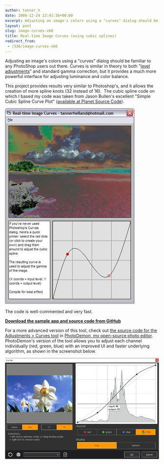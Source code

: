 ```yaml
---
author: tanner_h
date: 2008-12-24 22:41:38+00:00
excerpt: Adjusting an image's colors using a "curves" dialog should be familiar to any PhotoShop users out there.  Curves is similar in theory to both "Image Levels" and normal gamma correction, but it provides a much more powerful interface for adjusting an image's luminance and color balance.
layout: post
slug: image-curves-vb6
title: Real-time Image Curves (using cubic splines)
redirect_from:
 - /336/image-curves-vb6
---
```


Adjusting an image's colors using a "curves" dialog should be familiar to any PhotoShop users out there.  Curves is similar in theory to both "[level adjustments](2008/12/24/image-levels-vb6)" and standard gamma correction, but it provides a much more powerful interface for adjusting luminance and color balance.

This project provides results very similar to Photoshop's, and it allows the creation of more spline knots (32 instead of 16).  The cubic spline code on which I based my code was taken from Jason Bullen's excellent "Simple Cubic Spline Curve Plot" ([available at Planet Source Code](http://www.planetsourcecode.com/vb/scripts/ShowCode.asp?txtCodeId=11488&lngWId=1)).

![Believe-it-or-not, this is a legitimate application of calculus.  Who knew such a thing existed? :) ](images/curves_sample.jpg)

The code is well-commented and very fast.

**[Download the sample app and source code from GitHub](https://github.com/tannerhelland/vb6-code/tree/master/Curves-effect)**

For a more advanced version of this tool, check out [the source code for the Adjustments > Curves tool](https://github.com/tannerhelland/PhotoDemon/blob/master/Forms/Adjustments_Curves.frm) in [PhotoDemon, my open-source photo editor](https://photodemon.org).  PhotoDemon's version of the tool allows you to adjust each channel individually (red, green, blue) with an improved UI and faster underlying algorithm, as shown in the screenshot below.

[![PhotoDemon curves screenshot](images/PD_curves_screenshot.png)](images/PD_curves_screenshot.png)
